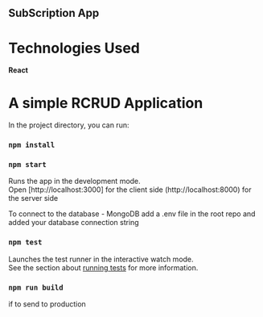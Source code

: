 

## SubScription App

# Technologies Used
**React**
# A simple RCRUD Application

In the project directory, you can run:

### `npm install`
### `npm start`

Runs the app in the development mode.<br />
Open [http://localhost:3000] for the client side
(http://localhost:8000) for the server side

To connect to the database - MongoDB
add a .env file in the root repo and added your database connection string

### `npm test`

Launches the test runner in the interactive watch mode.<br />
See the section about [running tests](https://facebook.github.io/create-react-app/docs/running-tests) for more information.

### `npm run build`
 if to send to production
